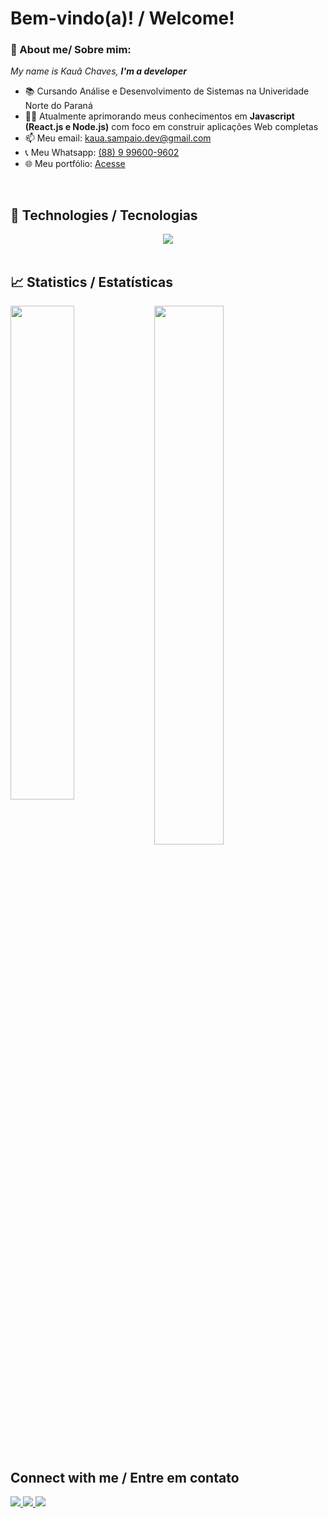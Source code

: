 <h1 align="left">Bem-vindo(a)! / Welcome!</h1>

### 👋 About me/ Sobre mim:

<p>
  <em>
    My name is Kauã Chaves, <strong>I'm a developer</strong>
  </em>
</p>
 
- 📚 Cursando Análise e Desenvolvimento de Sistemas na Univeridade Norte do Paraná
- 👨‍💻 Atualmente aprimorando meus conhecimentos em <strong>Javascript (React.js e Node.js)</strong> com foco em construir aplicações Web completas
- 📫 Meu email: kaua.sampaio.dev@gmail.com
- 📞 Meu Whatsapp: <a href="https://wa.me/5588996009602">(88) 9 99600-9602</a>
- 🌐 Meu portfólio: <a href="https://kauachaves-portfolio.netlify.app">Acesse</a>

<br>

## 🚀 Technologies / Tecnologias

<div align="center">
  <img src="https://skillicons.dev/icons?i=html,css,js,git,github,bootstrap,figma,vscode"></img>
</div>
  
<br>

## 📈 Statistics / Estatísticas

<img align="left" width="45%" src="https://github-readme-stats.vercel.app/api?username=Kauasampaio96&show_icons=true&theme=merko"></img>

<img width="47%" src="https://github-readme-stats.vercel.app/api/top-langs/?username=Kauasampaio96&layout=compact&theme=merko"></img>


##  Connect with me / Entre em contato

<div align="left">
  <p>
<a href="https://www.linkedin.com/in/kauã-chaves"> 
	<img src="https://img.shields.io/badge/LinkedIn-0077B5?style=for-the-badge&logo=linkedin&logoColor=white" />
<a href="mailto:kaua.sampaio.dev@gmail.com"> 
	<img src="https://img.shields.io/badge/Gmail-D14836?style=for-the-badge&logo=gmail&logoColor=white" />
 <a/>
 <a href="https://www.instagram.com/kaua.sampaio.76/"> 
	<img src="https://img.shields.io/badge/Instagram-E4405F?style=for-the-badge&logo=instagram&logoColor=white" />
 <a/><br><br>
</div>
